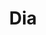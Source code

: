 ---
title: "Dia"
url: /ciudad-autonoma-de-buenos-aires/dia-avenida-cabildo-2/
shop: supermercado
---